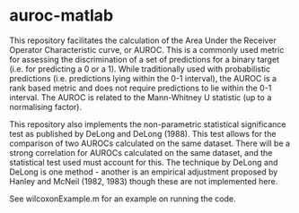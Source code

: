 auroc-matlab
============

This repository facilitates the calculation of the Area Under the Receiver Operator Characteristic curve, or AUROC. This is a commonly used metric for assessing the discrimination of a set of predictions for a binary target (i.e. for predicting a 0 or a 1). While traditionally used with probabilistic predictions (i.e. predictions lying within the 0-1 interval), the AUROC is a rank based metric and does not require predictions to lie within the 0-1 interval. The AUROC is related to the Mann-Whitney U statistic (up to a normalising factor).

This repository also implements the non-parametric statistical significance test as published by DeLong and DeLong (1988). This test allows for the comparison of two AUROCs calculated on the same dataset. There will be a strong correlation for AUROCs calculated on the same dataset, and the statistical test used must account for this. The technique by DeLong and DeLong is one method - another is an empirical adjustment proposed by Hanley and McNeil (1982, 1983) though these are not implemented here.

See wilcoxonExample.m for an example on running the code.
